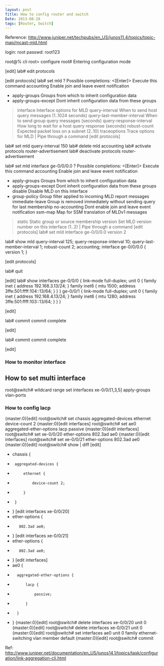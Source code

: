 ```yaml
---
layout: post
Title: How to config router and switch
Date: 2013-08-28
tags: [Router, Switch]
---
```


Reference:
http://www.juniper.net/techpubs/en_US/junos11.4/topics/topic-map/mcast-mld.html

login: root
passwd: root123

root@% cli
root> configure
root#
Entering configuration mode

[edit]
lab# edit protocols

[edit protocols]
lab# set mld ?
Possible completions:
  <[Enter]>            Execute this command
  accounting           Enable join and leave event notification
+ apply-groups         Groups from which to inherit configuration data
+ apply-groups-except  Dont inherit configuration data from these groups
> interface            Interface options for MLD
  query-interval       When to send host query messages (1..1024 seconds)
  query-last-member-interval  When to send group query messages (seconds)
  query-response-interval  How long to wait for a host query response (seconds)
  robust-count         Expected packet loss on a subnet (2..10)
> traceoptions         Trace options for MLD
  |                    Pipe through a command
[edit protocols]

lab# set mld query-interval 150
lab# delete mld accounting
lab# activate protocols router-advertisement
lab# deactivate protocols router-advertisement

lab# set mld interface ge-0/0/0.0 ?
Possible completions:
  <[Enter]>            Execute this command
  accounting           Enable join and leave event notification
+ apply-groups         Groups from which to inherit configuration data
+ apply-groups-except  Dont inherit configuration data from these groups
  disable              Disable MLD on this interface
+ group-policy         Group filter applied to incoming MLD report messages
  immediate-leave      Group is removed immediately without sending query for last membership
  no-accounting        Dont enable join and leave event notification
  ssm-map              Map for SSM translation of MLDv1 messages
> static               Static group or source membership
  version              Set MLD version number on this interface (1..2)
  |                    Pipe through a command
[edit protocols]
lab# set mld interface ge-0/0/0.0 version 2

lab# show mld
query-interval 125;
query-response-interval 10;
query-last-member-interval 1;
robust-count 2;
accounting;
interface ge-0/0/0.0 {
    version 1;
}

[edit protocols]

lab# quit

[edit]
lab# show interfaces
ge-0/0/0 {
    link-mode full-duplex;
    unit 0 {
        family inet {
            address 192.168.3.13/24;
        }
        family inet6 {
            mtu 1500;
            address 3ffe:501:ffff:104::13/64;
        }
    }
}
ge-0/0/1 {
    link-mode full-duplex;
    unit 0 {
        family inet {
            address 192.168.4.13/24;
        }
        family inet6 {
            mtu 1280;
            address 3ffe:501:ffff:103::13/64;
        }
    }
}

[edit]

lab# commit
commit complete

[edit]

lab# commit
commit complete

[edit]

### How to monitor interface

## How to set multi interface

root@switch# wildcard range set interfaces xe-0/0/[1,3,5] apply-groups vlan-ports

### How to config lacp
{master:0}[edit]
root@switch# set chassis aggregated-devices ethernet device-count 2
{master:0}[edit interfaces]
root@switch# set ae0 aggregated-ether-options lacp passive
{master:0}[edit interfaces]
root@switch# set xe-0/0/20 ether-options 802.3ad ae0
{master:0}[edit interfaces]
root@switch# set xe-0/0/21 ether-options 802.3ad ae0
{master:0}[edit]
root@switch# show | diff
[edit]
+  chassis {
+      aggregated-devices {
+          ethernet {
+              device-count 2;
+          }
+      }
+  }
[edit interfaces xe-0/0/20]
+    ether-options {
+        802.3ad ae0;
+    }
[edit interfaces xe-0/0/21]
+    ether-options {
+        802.3ad ae0;
+    }
[edit interfaces]
+   ae0 {
+       aggregated-ether-options {
+           lacp {
+               passive;
+           }
+       }
+   }
{master:0}[edit]
root@switch# delete interfaces xe-0/0/20 unit 0
{master:0}[edit]
root@switch# delete interfaces xe-0/0/21 unit 0
{master:0}[edit]
root@switch# set interfaces ae0 unit 0 family ethernet-switching vlan member default
{master:0}[edit]
root@switch# commit

Ref: http://www.juniper.net/documentation/en_US/junos14.1/topics/task/configuration/link-aggregation-cli.html
